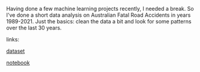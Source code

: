 Having done a few machine learning projects recently, I needed a break. So I've done a short data analysis on Australian Fatal Road Accidents in years 1989-2021. 
Just the basics: clean the data a bit and look for some patterns over the last 30 years.

links:

[dataset](https://www.kaggle.com/deepcontractor/australian-fatal-car-accident-data-19892021)

[notebook](https://github.com/grumpyclimber/portfolio/blob/main/straya_road_deaths/oz_road_deaths.ipynb)

